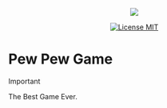 <p align="center">
    <a href="https://github.com/pew-pew-team"><img src="https://avatars.githubusercontent.com/u/161106276?s=256&v=4"/></a>
</p>

<p align="center">
    <a href="https://raw.githubusercontent.com/pew-pew-team/server/master/LICENSE.md"><img src="https://img.shields.io/badge/License-MIT-blue?style=for-the-badge&logoColor=white" alt="License MIT"></a>
</p>

# Pew Pew Game

> [!IMPORTANT]
> The Best Game Ever.


